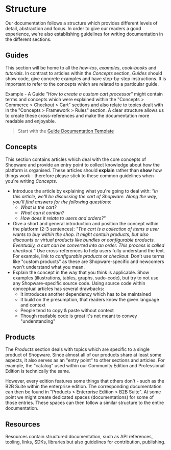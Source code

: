 # Structure

Our documentation follows a structure which provides different levels of detail, abstraction and focus. In order to give our readers a good experience, we're also establishing guidelines for writing documentation in the different sections.

## Guides

This section will be home to all the _how-tos_, _examples_, _cook-books_ and _tutorials_. In contrast to articles within the _Concepts_ section, _Guides_ should show code, give concrete examples and have step-by-step instructions. It is important to refer to the concepts which are related to a particular guide.

Example - A Guide _"How to create a custom cart processor"_ might contain terms and concepts which were explained within the "Concepts &gt; Commerce &gt; Checkout &gt; Cart" sections and also relate to topics dealt with in the "Concepts &gt; Framework &gt; Rules" section. A clear structure allows us to create these cross-references and make the documentation more readable and enjoyable.

> Start with the [Guide Documentation Template](templates/guide-documentation-template.md)

## Concepts

This section contains articles which deal with the core concepts of Shopware and provide an entry point to collect knowledge about how the platform is organised. These articles should **explain** rather than **show** how things work - therefore please stick to these common guidelines when you're writing _Concepts_.

* Introduce the article by explaining what you're going to deal with:  _"In this article, we'll be discussing the cart of Shopware. Along the way, you'll find answers for the following questions:_
  * _What is the cart?_
  * _What can it contain?_
  * _How does it relate to users and orders?"_
* Give a short and general introduction and position the concept within the platform \(2-3 sentences\):  _"The cart is a collection of items a user wants to buy within the shop. It might contain products, but also discounts or virtual products like bundles or configurable products. Eventually, a cart can be converted into an order. This process is called checkout."_  Use cross-references to help users fully understand the text. For example, link to _configurable products_ or _checkout_. Don't use terms like "custom products" as these are Shopware-specific and newcomers won't understand what you mean.
* Explain the concept in the way that you think is applicable. Show examples \(illustrations, tables, graphs, sudo-code\), but try to not use any Shopware-specific source code. Using source code within conceptual articles has several drawbacks:
  * It introduces another dependency which has to be maintained
  * It build on the presumption, that readers know the given language and context
  * People tend to copy & paste without context
  * Though readable code is great it's not meant to convey "understanding"

## Products

The _Products_ section deals with topics which are specific to a single product of Shopware. Since almost all of our products share at least some aspects, it also serves as an "entry point" to other sections and articles. For example, the "catalog" used within our Community Edition and Professional Edition is technically the same.

However, every edition features some things that others don't - such as the B2B Suite within the enterprise edition. The corresponding documentation can then be found in "Products &gt; Enterprise Edition &gt; B2B Suite". At some point we might create dedicated spaces \(documentations\) for some of those entries. These spaces can then follow a similar structure to the entire documentation.

## Resources

Resources contain structured documentation, such as API references, tooling, links, SDKs, libraries but also guidelines for contribution, publishing.
